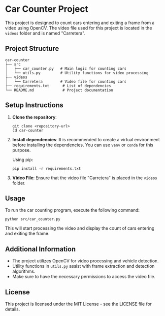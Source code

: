 # Car Counter Project

This project is designed to count cars entering and exiting a frame from a video using OpenCV. The video file used for this project is located in the `videos` folder and is named "Carretera".

## Project Structure

```
car-counter
├── src
│   ├── car_counter.py   # Main logic for counting cars
│   └── utils.py         # Utility functions for video processing
├── videos
│   └── Carretera        # Video file for counting cars
├── requirements.txt      # List of dependencies
└── README.md             # Project documentation
```

## Setup Instructions

1. **Clone the repository**:
   ```
   git clone <repository-url>
   cd car-counter
   ```

2. **Install dependencies**:
   It is recommended to create a virtual environment before installing the dependencies. You can use `venv` or `conda` for this purpose.

   Using pip:
   ```
   pip install -r requirements.txt
   ```

3. **Video File**:
   Ensure that the video file "Carretera" is placed in the `videos` folder.

## Usage

To run the car counting program, execute the following command:

```
python src/car_counter.py
```

This will start processing the video and display the count of cars entering and exiting the frame.

## Additional Information

- The project utilizes OpenCV for video processing and vehicle detection.
- Utility functions in `utils.py` assist with frame extraction and detection algorithms.
- Make sure to have the necessary permissions to access the video file.

## License

This project is licensed under the MIT License - see the LICENSE file for details.